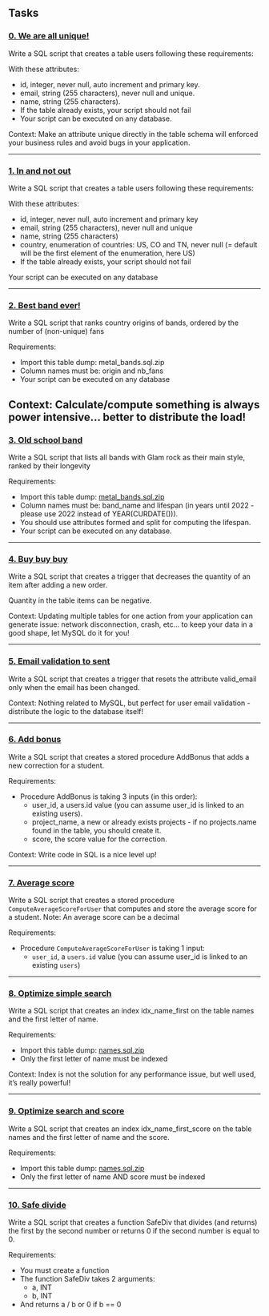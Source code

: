 ## Tasks
### [0. We are all unique!](https://github.com/ehabsmh/alx-backend-storage/0x00-MySQL_Advanced/0-uniq_users.sql)
Write a SQL script that creates a table users following these requirements:

With these attributes:
- id, integer, never null, auto increment and primary key.
- email, string (255 characters), never null and unique.
- name, string (255 characters).
- If the table already exists, your script should not fail
- Your script can be executed on any database.

Context: Make an attribute unique directly in the table schema will enforced your business rules and avoid bugs in your application.

---

### [1. In and not out](https://github.com/ehabsmh/alx-backend-storage/0x00-MySQL_Advanced/1-country_users.sql)
Write a SQL script that creates a table users following these requirements:

With these attributes:
- id, integer, never null, auto increment and primary key
- email, string (255 characters), never null and unique
- name, string (255 characters)
- country, enumeration of countries: US, CO and TN, never null (= default will be the first element of the enumeration, here US)
- If the table already exists, your script should not fail

Your script can be executed on any database

---

### [2. Best band ever!](https://github.com/ehabsmh/alx-backend-storage/0x00-MySQL_Advanced/2-fans.sql)
Write a SQL script that ranks country origins of bands, ordered by the number of (non-unique) fans

Requirements:

- Import this table dump: metal_bands.sql.zip
- Column names must be: origin and nb_fans
- Your script can be executed on any database

Context: Calculate/compute something is always power intensive… better to distribute the load!
---
### [3. Old school band](https://github.com/ehabsmh/alx-backend-storage/0x00-MySQL_Advanced/3-glam_rock.sql)

Write a SQL script that lists all bands with Glam rock as their main style, ranked by their longevity

Requirements:

- Import this table dump: [metal_bands.sql.zip](https://intranet.alxswe.com/rltoken/uPn947gnZLaa0FJrrAFTGQ)
- Column names must be: band_name and lifespan (in years until 2022 - please use 2022 instead of YEAR(CURDATE())).
- You should use attributes formed and split for computing the lifespan.
- Your script can be executed on any database.

---

### [4. Buy buy buy](https://github.com/ehabsmh/alx-backend-storage/0x00-MySQL_Advanced/4-store.sql)
Write a SQL script that creates a trigger that decreases the quantity of an item after adding a new order.

Quantity in the table items can be negative.

Context: Updating multiple tables for one action from your application can generate issue: network disconnection, crash, etc… to keep your data in a good shape, let MySQL do it for you!

---

### [5. Email validation to sent](https://github.com/ehabsmh/alx-backend-storage/0x00-MySQL_Advanced/5-valid_email.sql)
Write a SQL script that creates a trigger that resets the attribute valid_email only when the email has been changed.

Context: Nothing related to MySQL, but perfect for user email validation - distribute the logic to the database itself!

---

### [6. Add bonus](https://github.com/ehabsmh/alx-backend-storage/0x00-MySQL_Advanced/6-bonus.sql)
Write a SQL script that creates a stored procedure AddBonus that adds a new correction for a student.

Requirements:

- Procedure AddBonus is taking 3 inputs (in this order):
    - user_id, a users.id value (you can assume user_id is linked to an existing users).
    - project_name, a new or already exists projects - if no projects.name found in the table, you should create it.
    - score, the score value for the correction.

Context: Write code in SQL is a nice level up!

---

### [7. Average score](https://github.com/ehabsmh/alx-backend-storage/0x00-MySQL_Advanced/7-average_score.sql)

Write a SQL script that creates a stored procedure `ComputeAverageScoreForUser` that computes and store the average score for a student. Note: An average score can be a decimal

Requirements:

- Procedure `ComputeAverageScoreForUser` is taking 1 input:
    - `user_id`, a `users.id` value (you can assume user_id is linked to an existing `users`)

---

### [8. Optimize simple search](https://github.com/ehabsmh/alx-backend-storage/0x00-MySQL_Advanced/8-index_my_names.sql)

Write a SQL script that creates an index idx_name_first on the table names and the first letter of name.

Requirements:

- Import this table dump: [names.sql.zip](https://intranet.alxswe.com/rltoken/BluyCCIIfw0NqcjqUiUdEw)
- Only the first letter of name must be indexed

Context: Index is not the solution for any performance issue, but well used, it’s really powerful!

---

### [9. Optimize search and score](https://github.com/ehabsmh/alx-backend-storage/0x00-MySQL_Advanced/9-index_name_score.sql)
Write a SQL script that creates an index idx_name_first_score on the table names and the first letter of name and the score.

Requirements:

- Import this table dump: [names.sql.zip](https://intranet.alxswe.com/rltoken/BluyCCIIfw0NqcjqUiUdEw)
- Only the first letter of name AND score must be indexed

---

### [10. Safe divide](https://github.com/ehabsmh/alx-backend-storage/0x00-MySQL_Advanced/10-div.sql)
Write a SQL script that creates a function SafeDiv that divides (and returns) the first by the second number or returns 0 if the second number is equal to 0.

Requirements:

- You must create a function
- The function SafeDiv takes 2 arguments:
    - a, INT
    - b, INT
- And returns a / b or 0 if b == 0
